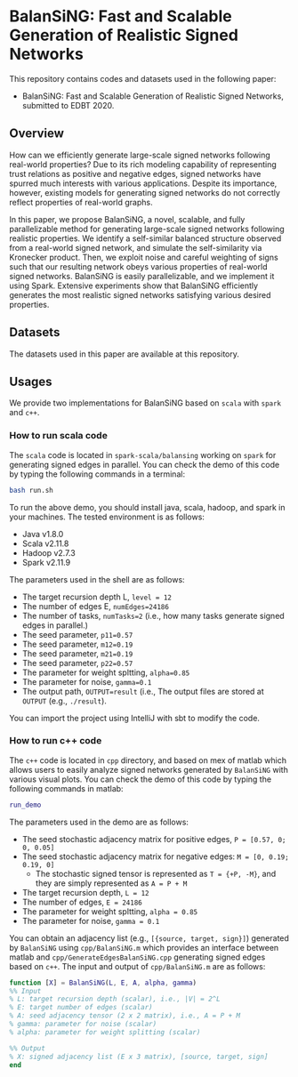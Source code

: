 # BalanSiNG: Fast and Scalable Generation of Realistic Signed Networks

This repository contains codes and datasets used in the following paper:
* BalanSiNG: Fast and Scalable Generation of Realistic Signed Networks, submitted to EDBT 2020.

## Overview
How can we efficiently generate large-scale signed networks following real-world properties?
Due to its rich modeling capability of representing trust relations as positive and negative edges,
signed networks have spurred much interests with various applications.
Despite its importance, however, existing models for generating signed networks do not correctly reflect properties of real-world graphs.

In this paper, we propose BalanSiNG, a novel, scalable, and fully parallelizable method for generating large-scale signed networks following realistic properties.
We identify a self-similar balanced structure observed from a real-world signed network, and simulate the self-similarity via Kronecker product.
Then, we exploit noise and careful weighting of signs
such that our resulting network obeys various properties of real-world signed networks.
BalanSiNG is easily parallelizable, and we implement it using Spark.
Extensive experiments show that BalanSiNG efficiently generates the most realistic signed networks satisfying various desired properties. 

## Datasets
The datasets used in this paper are available at this repository. 

## Usages
We provide two implementations for BalanSiNG based on `scala` with `spark` and `c++`.

### How to run scala code
The `scala` code is located in `spark-scala/balansing` working on `spark` for generating signed edges in parallel.
You can check the demo of this code by typing the following commands in a terminal:
```bash
bash run.sh
```
To run the above demo, you should install java, scala, hadoop, and spark in your machines. The tested environment is as follows:
* Java v1.8.0
* Scala v2.11.8
* Hadoop v2.7.3
* Spark v2.11.9

The parameters used in the shell are as follows:
* The target recursion depth L, `level = 12`
* The number of edges E, `numEdges=24186`
* The number of tasks, `numTasks=2` (i.e., how many tasks generate signed edges in parallel.)
* The seed parameter, `p11=0.57`
* The seed parameter, `m12=0.19`
* The seed parameter, `m21=0.19`
* The seed parameter, `p22=0.57`
* The parameter for weight spltting, `alpha=0.85`
* The parameter for noise, `gamma=0.1`
* The output path, `OUTPUT=result` (i.e., The output files are stored at `OUTPUT` (e.g., `./result`). 

You can import the project using IntelliJ with sbt to modify the code. 

### How to run c++ code
The `c++` code is located in `cpp` directory, and based on mex of matlab which allows users to easily analyze signed networks generated by `BalanSiNG` with various visual plots. 
You can check the demo of this code by typing the following commands in matlab:
```matlab
run_demo
```
The parameters used in the demo are as follows:
* The seed stochastic adjacency matrix for positive edges, `P = [0.57, 0; 0, 0.05]`
* The seed stochastic adjacency matrix for negative edges: `M = [0, 0.19; 0.19, 0]`
    * The stochastic signed tensor is represented as `T = {+P, -M}`, and they are simply represented as `A = P + M`
* The target recursion depth, `L = 12`
* The number of edges, `E = 24186`
* The parameter for weight spltting, `alpha = 0.85`
* The parameter for noise, `gamma = 0.1`

You can obtain an adjacency list (e.g., `[{source, target, sign}]`) generated by `BalanSiNG` using `cpp/BalanSiNG.m` which provides an interface between matlab and `cpp/GenerateEdgesBalanSiNG.cpp` generating signed edges based on `c++`.
The input and output of `cpp/BalanSiNG.m` are as follows:

```matlab
function [X] = BalanSiNG(L, E, A, alpha, gamma)
%% Input
% L: target recursion depth (scalar), i.e., |V| = 2^L
% E: target number of edges (scalar)
% A: seed adjacency tensor (2 x 2 matrix), i.e., A = P + M
% gamma: parameter for noise (scalar)
% alpha: parameter for weight splitting (scalar)

%% Output
% X: signed adjacency list (E x 3 matrix), [source, target, sign]
end
```
